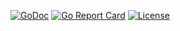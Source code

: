 [![GoDoc](https://godoc.org/github.com/mickep76/mapslice-json?status.svg)](https://godoc.org/github.com/mickep76/mapslice-json)
[![Go Report Card](https://goreportcard.com/badge/github.com/mickep76/mapslice-json)](https://goreportcard.com/report/github.com/mickep76/mapslice-json)
[![License](https://img.shields.io/badge/License-Apache%202.0-blue.svg)](https://github.com/mickep76/mapslice-json/blob/master/LICENSE)

